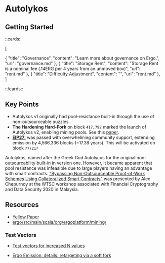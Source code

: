 # Autolykos

## Getting Started

::cards::

[

  {
    "title": "Governance",
    "content": "Learn more about governance on Ergo.",
    "url": "governance.md"
  },
  {
    "title": "Storage Rent",
    "content": "Storage Rent is a nominal fee (.14ERG per 4 years from an unmoved box)",
    "url": "rent.md"
  },
  {
    "title": "Difficulty Adjustment",
    "content": "",
    "url": "rent.md"
  },
]

::/cards::

## Key Points

- Autolykos v1 originally had pool-resistance built-in through the use of non-outsourceable puzzles.
- **The Hardening Hard-Fork** on block `417,792` marked the launch of Autolykos v2, enabling mining pools. See this [paper](https://ia.cr/2020/044). 
- [**EIP27:**](../dev/protocol/eip27) was passed with overwhelming community support, extending emission by 4,566,336 blocks (~17.38 years). This will be activated on block `777217`


Autolykos, named after the Greek God Autolycus for the original non-outsourcability built-in in version one. However, it became apparent that pool resistance was infeasible due to large players having an advantage with smart contracts. ["Bypassing Non-Outsourceable Proof-of-Work Schemes Using Collateralized Smart Contracts"](https://ia.cr/2020/044) was presented by Alex Chepurnoy at the WTSC workshop associated with Financial Cryptography and Data Security 2020 in Malaysia.




## Resources

- [Yellow Paper](https://www.docdroid.net/mcoitvK/ergopow-pdf)
- [ergo/src/main/scala/org/ergoplatform/mining/](https://discord.com/channels/668903786361651200/668903786902847502/990962713675055114)

### Test Vectors 

- [Test vectors for increased N values ](https://www.ergoforum.org/t/test-vectors-for-increased-n-values/2887/2)

- [Ergo Emission: details, retargeting via a soft fork](https://www.ergoforum.org/t/ergo-emission-details-retargeting-via-a-soft-fork/2778/2)



